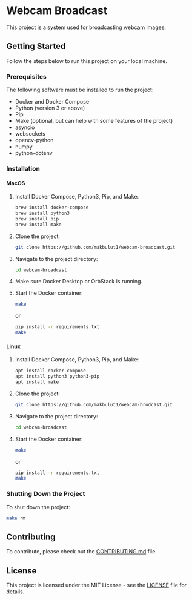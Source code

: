 # Webcam Broadcast

This project is a system used for broadcasting webcam images.

## Getting Started

Follow the steps below to run this project on your local machine.

### Prerequisites

The following software must be installed to run the project:

- Docker and Docker Compose
- Python (version 3 or above)
- Pip
- Make (optional, but can help with some features of the project)
- asyncio
- websockets
- opencv-python
- numpy
- python-dotenv

### Installation

#### MacOS

1. Install Docker Compose, Python3, Pip, and Make:

   ```sh
   brew install docker-compose
   brew install python3
   brew install pip
   brew install make
   ```

2. Clone the project:

   ```sh
   git clone https://github.com/makbulut1/webcam-broadcast.git
   ```

3. Navigate to the project directory:

   ```sh
   cd webcam-broadcast
   ```

4. Make sure Docker Desktop or OrbStack is running.

5. Start the Docker container:

   ```sh
   make
   ```

   or

   ```sh
   pip install -r requirements.txt
   make
   ```

#### Linux

1. Install Docker Compose, Python3, Pip, and Make:

   ```sh
   apt install docker-compose
   apt install python3 python3-pip
   apt install make
   ```

2. Clone the project:

   ```sh
   git clone https://github.com/makbulut1/webcam-brodcast.git
   ```

3. Navigate to the project directory:

   ```sh
   cd webcam-broadcast
   ```

4. Start the Docker container:

   ```sh
   make
   ```

   or

   ```sh
   pip install -r requirements.txt
   make
   ```

### Shutting Down the Project

To shut down the project:

```sh
make rm
```

## Contributing

To contribute, please check out the [CONTRIBUTING.md](https://github.com/makbulut1/webcam-brodcast/blob/main/CONTRIBUTING.md) file.

## License

This project is licensed under the MIT License - see the [LICENSE](https://github.com/makbulut1/webcam-brodcast/blob/main/LICENSE) file for details.